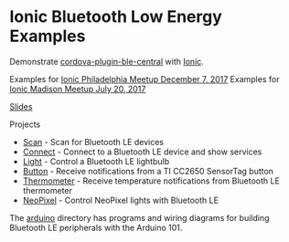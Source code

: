 # Ionic Bluetooth Low Energy Examples

Demonstrate [cordova-plugin-ble-central](https://github.com/don/cordova-plugin-ble-central) with [Ionic](https://ionic.io).

Examples for [Ionic Philadelphia Meetup December 7, 2017](https://www.meetup.com/ionic-philly)
Examples for [Ionic Madison Meetup July 20, 2017](https://www.meetup.com/Ionic-Madison/events/241516046/)

[Slides](http://don.github.io/slides/2017-12-07-ionic-philadephia/#/1)

Projects 
 * [Scan](/scan) - Scan for Bluetooth LE devices
 * [Connect](/connect) - Connect to a Bluetooth LE device and show services
 * [Light](/light) - Control a Bluetooth LE lightbulb
 * [Button](/button) - Receive notifications from a TI CC2650 SensorTag button 
 * [Thermometer](/thermometer) - Receive temperature notifications from Bluetooth LE thermometer
 * [NeoPixel](/neopixel) - Control NeoPixel lights with Bluetooth LE

The [arduino](/arduino) directory has programs and wiring diagrams for building Bluetooth LE peripherals with the Arduino 101.
